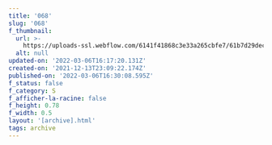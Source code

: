 ```yaml
---
title: '068'
slug: '068'
f_thumbnail:
  url: >-
    https://uploads-ssl.webflow.com/6141f41868c3e33a265cbfe7/61b7d29dec39c9adff41d3fb_068.jpg
  alt: null
updated-on: '2022-03-06T16:17:20.131Z'
created-on: '2021-12-13T23:09:22.174Z'
published-on: '2022-03-06T16:30:08.595Z'
f_status: false
f_category: S
f_afficher-la-racine: false
f_height: 0.78
f_width: 0.5
layout: '[archive].html'
tags: archive
---
```



